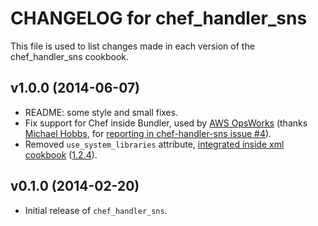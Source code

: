 CHANGELOG for chef_handler_sns
==============================
This file is used to list changes made in each version of the chef_handler_sns cookbook.

v1.0.0 (2014-06-07)
-------------------
- README: some style and small fixes.
- Fix support for Chef inside Bundler, used by [AWS OpsWorks](http://aws.amazon.com/opsworks/) (thanks [Michael Hobbs](https://github.com/michaelshobbs), for [reporting in chef-handler-sns issue #4](https://github.com/onddo/chef-handler-sns/issues/4)).
- Removed `use_system_libraries` attribute, [integrated inside xml cookbook](https://github.com/opscode-cookbooks/xml#attributes) ([1.2.4](https://github.com/opscode-cookbooks/xml/blob/master/CHANGELOG.md#v124-2014-03-27)).

v0.1.0 (2014-02-20)
-------------------
- Initial release of `chef_handler_sns`.
